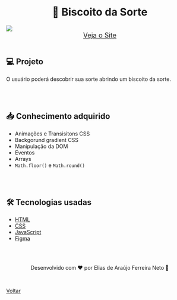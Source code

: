 <h1 align="center">🥠 Biscoito da Sorte</h1>

<img src="./demonstracao.gif">

<div align="center">
    <a style="font-size: 18px" href="https://elias-neto.github.io/Explorer/nivel05/stage05/biscoito_da_sorte" target="_blank"> Veja o Site</a>
</div>

<br>

## 💻 Projeto

O usuário poderá descobrir sua sorte abrindo um biscoito da sorte.

<br>
<br>

## 📥 Conhecimento adquirido

- Animações e Transisitons CSS
- Backgorund gradient CSS
- Manipulação da DOM
- Eventos
- Arrays
- `Math.floor()` e `Math.round()`

<br>
<br>

## 🛠 Tecnologias usadas

- [HTML](https://www.w3schools.com/html/)
- [CSS](https://www.w3schools.com/css/default.asp)
- [JavaScript](https://developer.mozilla.org/pt-BR/docs/Web/JavaScript)
- [Figma](https://www.figma.com/design/)

<br>
<br>

<p align="center"> Desenvolvido com ❤ por Elias de Araújo Ferreira Neto 👋 <p>

<br>

<a href="../README.md">Voltar</a>
